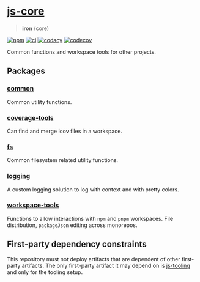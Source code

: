 # [js-core](https://github.com/AlexAegis/js-core)

> **iron** (core)

[![npm](https://img.shields.io/npm/v/@alexaegis/common/latest)](https://www.npmjs.com/package/@alexaegis/common)
[![ci](https://github.com/AlexAegis/js-core/actions/workflows/ci.yml/badge.svg)](https://github.com/AlexAegis/js-core/actions/workflows/ci.yml)
[![codacy](https://app.codacy.com/project/badge/Grade/402dd6d7fcbd4cde86fdf8e7d948fcde)](https://www.codacy.com/gh/AlexAegis/js-core/dashboard?utm_source=github.com&utm_medium=referral&utm_content=AlexAegis/js-core&utm_campaign=Badge_Grade)
[![codecov](https://codecov.io/gh/AlexAegis/js-core/branch/master/graph/badge.svg?token=kw8ZeoPbUh)](https://codecov.io/gh/AlexAegis/js-core)

Common functions and workspace tools for other projects.

## Packages

### [common](./packages/common/)

Common utility functions.

### [coverage-tools](./packages/coverage-tools/)

Can find and merge lcov files in a workspace.

### [fs](./packages/fs/)

Common filesystem related utility functions.

### [logging](./packages/logging/)

A custom logging solution to log with context and with pretty colors.

### [workspace-tools](./packages/workspace-tools/)

Functions to allow interactions with `npm` and `pnpm` workspaces. File
distribution, `packageJson` editing across monorepos.

## First-party dependency constraints

This repository must not deploy artifacts that are dependent of other
first-party artifacts. The only first-party artifact it may depend on is
[js-tooling](https://github.com/AlexAegis/js-tooling/) and only for the tooling
setup.
